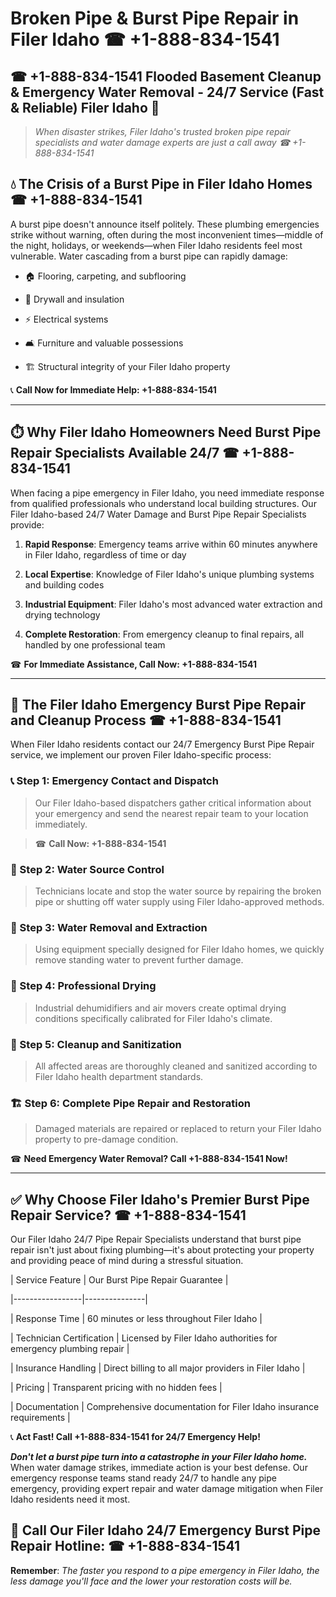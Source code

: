 # Broken Pipe & Burst Pipe Repair in Filer Idaho ☎ +1-888-834-1541  
## ☎ +1-888-834-1541 Flooded Basement Cleanup & Emergency Water Removal - 24/7 Service (Fast & Reliable) Filer Idaho 🚨  

> *When disaster strikes, Filer Idaho's trusted broken pipe repair specialists and water damage experts are just a call away ☎ +1-888-834-1541*  

## 💧 The Crisis of a Burst Pipe in Filer Idaho Homes ☎ +1-888-834-1541  

A burst pipe doesn't announce itself politely. These plumbing emergencies strike without warning, often during the most inconvenient times—middle of the night, holidays, or weekends—when Filer Idaho residents feel most vulnerable. Water cascading from a burst pipe can rapidly damage:  

* 🏠 Flooring, carpeting, and subflooring  
* 🧱 Drywall and insulation  
* ⚡ Electrical systems  
* 🛋️ Furniture and valuable possessions  
* 🏗️ Structural integrity of your Filer Idaho property  

📞 **Call Now for Immediate Help: +1-888-834-1541**  

---  

## ⏱️ Why Filer Idaho Homeowners Need Burst Pipe Repair Specialists Available 24/7 ☎ +1-888-834-1541  

When facing a pipe emergency in Filer Idaho, you need immediate response from qualified professionals who understand local building structures. Our Filer Idaho-based 24/7 Water Damage and Burst Pipe Repair Specialists provide:  

1. **Rapid Response**: Emergency teams arrive within 60 minutes anywhere in Filer Idaho, regardless of time or day  
2. **Local Expertise**: Knowledge of Filer Idaho's unique plumbing systems and building codes  
3. **Industrial Equipment**: Filer Idaho's most advanced water extraction and drying technology  
4. **Complete Restoration**: From emergency cleanup to final repairs, all handled by one professional team  

☎ **For Immediate Assistance, Call Now: +1-888-834-1541**  

---  

## 🔧 The Filer Idaho Emergency Burst Pipe Repair and Cleanup Process ☎ +1-888-834-1541  

When Filer Idaho residents contact our 24/7 Emergency Burst Pipe Repair service, we implement our proven Filer Idaho-specific process:  

### 📞 Step 1: Emergency Contact and Dispatch  
> Our Filer Idaho-based dispatchers gather critical information about your emergency and send the nearest repair team to your location immediately.  
> ☎ **Call Now: +1-888-834-1541**  

### 🚿 Step 2: Water Source Control  
> Technicians locate and stop the water source by repairing the broken pipe or shutting off water supply using Filer Idaho-approved methods.  

### 🌊 Step 3: Water Removal and Extraction  
> Using equipment specially designed for Filer Idaho homes, we quickly remove standing water to prevent further damage.  

### 💨 Step 4: Professional Drying  
> Industrial dehumidifiers and air movers create optimal drying conditions specifically calibrated for Filer Idaho's climate.  

### 🧼 Step 5: Cleanup and Sanitization  
> All affected areas are thoroughly cleaned and sanitized according to Filer Idaho health department standards.  

### 🏗️ Step 6: Complete Pipe Repair and Restoration  
> Damaged materials are repaired or replaced to return your Filer Idaho property to pre-damage condition.  

☎ **Need Emergency Water Removal? Call +1-888-834-1541 Now!**  

---  

## ✅ Why Choose Filer Idaho's Premier Burst Pipe Repair Service? ☎ +1-888-834-1541  

Our Filer Idaho 24/7 Pipe Repair Specialists understand that burst pipe repair isn't just about fixing plumbing—it's about protecting your property and providing peace of mind during a stressful situation.  

| Service Feature | Our Burst Pipe Repair Guarantee |  
|-----------------|---------------|  
| Response Time | 60 minutes or less throughout Filer Idaho |  
| Technician Certification | Licensed by Filer Idaho authorities for emergency plumbing repair |  
| Insurance Handling | Direct billing to all major providers in Filer Idaho |  
| Pricing | Transparent pricing with no hidden fees |  
| Documentation | Comprehensive documentation for Filer Idaho insurance requirements |  

📞 **Act Fast! Call +1-888-834-1541 for 24/7 Emergency Help!**  

***Don't let a burst pipe turn into a catastrophe in your Filer Idaho home.*** When water damage strikes, immediate action is your best defense. Our emergency response teams stand ready 24/7 to handle any pipe emergency, providing expert repair and water damage mitigation when Filer Idaho residents need it most.  

## 📱 Call Our Filer Idaho 24/7 Emergency Burst Pipe Repair Hotline: ☎ +1-888-834-1541  

**Remember**: *The faster you respond to a pipe emergency in Filer Idaho, the less damage you'll face and the lower your restoration costs will be.*